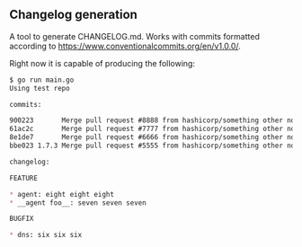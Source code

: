 ## Changelog generation

A tool to generate CHANGELOG.md. 
Works with commits formatted according to https://www.conventionalcommits.org/en/v1.0.0/.

Right now it is capable of producing the following:

```md
$ go run main.go
Using test repo

commits:

900223       Merge pull request #8888 from hashicorp/something other notes ```changelog feat(agent): eight eight eight ```
61ac2c       Merge pull request #7777 from hashicorp/something other notes ```changelog feat(__agent foo__): seven seven seven ```
8e1de7       Merge pull request #6666 from hashicorp/something other notes ```changelog fix(dns): six six six ```
bbe023 1.7.3 Merge pull request #5555 from hashicorp/something other notes ```changelog fix(dns): five five five ```

changelog:

FEATURE

* agent: eight eight eight
* __agent foo__: seven seven seven

BUGFIX

* dns: six six six
```
